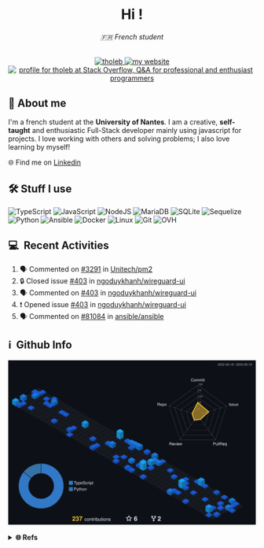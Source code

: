 <h1 align="center">
  Hi !
  <!-- <img src="https://media.giphy.com/media/hvRJCLFzcasrR4ia7z/giphy.gif" width="28"> -->
</h1>

<h6 align="center">🇫🇷 French student</h6>

<p align="center">
  <a href="tholeb.fr">
    <img src="https://komarev.com/ghpvc/?username=tholeb" alt="tholeb" />
    <img alt="my website" src="https://img.shields.io/badge/tholeb.fr-Portfolio-blue">
    <br/>
    <img src="https://stackoverflow.com/users/flair/11379030.png?theme=dark" width="208" height="58" alt="profile for tholeb at Stack Overflow, Q&amp;A for professional and enthusiast programmers" title="profile for tholeb at Stack Overflow, Q&amp;A for professional and enthusiast programmers">
  </a>
</p>

## 🧑 About me

<p>
I'm a french student at the <b>University of Nantes</b>. I am a creative, <b>self-taught</b> and enthusiastic Full-Stack developer mainly using javascript for projects. I love working with others and solving problems; I also love learning by myself!
</p>

🌐 Find me on [Linkedin](https://www.linkedin.com/in/thomas-lebreton-1246681b2/)

## 🛠️ Stuff I use

![TypeScript](https://img.shields.io/badge/typescript-%23007ACC.svg?style=for-the-badge&logo=typescript&logoColor=white)
![JavaScript](https://img.shields.io/badge/javascript-%23323330.svg?style=for-the-badge&logo=javascript&logoColor=%23F7DF1E)
![NodeJS](https://img.shields.io/badge/node.js-6DA55F?style=for-the-badge&logo=node.js&logoColor=white)
![MariaDB](https://img.shields.io/badge/MariaDB-003545?style=for-the-badge&logo=mariadb&logoColor=white)
![SQLite](https://img.shields.io/badge/sqlite-%2307405e.svg?style=for-the-badge&logo=sqlite&logoColor=white)
![Sequelize](https://img.shields.io/badge/Sequelize-52B0E7?style=for-the-badge&logo=Sequelize&logoColor=white)
![Python](https://img.shields.io/badge/python-3670A0?style=for-the-badge&logo=python&logoColor=ffdd54)
![Ansible](https://img.shields.io/badge/ansible-%231A1918.svg?style=for-the-badge&logo=ansible&logoColor=white)
![Docker](https://img.shields.io/badge/docker-%230db7ed.svg?style=for-the-badge&logo=docker&logoColor=white)
![Linux](https://img.shields.io/badge/Linux-FCC624?style=for-the-badge&logo=linux&logoColor=black)
![Git](https://img.shields.io/badge/git-%23F05033.svg?style=for-the-badge&logo=git&logoColor=white)
![OVH](https://img.shields.io/badge/ovh-%23123F6D.svg?style=for-the-badge&logo=ovh&logoColor=#123F6D)

<h2>💻 &nbsp;Recent Activities</h2>

<!--START_SECTION:activity-->
1. 🗣 Commented on [#3291](https://github.com/Unitech/pm2/issues/3291#issuecomment-1725318098) in [Unitech/pm2](https://github.com/Unitech/pm2)
2. 🔒 Closed issue [#403](https://github.com/ngoduykhanh/wireguard-ui/issues/403) in [ngoduykhanh/wireguard-ui](https://github.com/ngoduykhanh/wireguard-ui)
3. 🗣 Commented on [#403](https://github.com/ngoduykhanh/wireguard-ui/issues/403#issuecomment-1627781661) in [ngoduykhanh/wireguard-ui](https://github.com/ngoduykhanh/wireguard-ui)
4. ❗ Opened issue [#403](https://github.com/ngoduykhanh/wireguard-ui/issues/403) in [ngoduykhanh/wireguard-ui](https://github.com/ngoduykhanh/wireguard-ui)
5. 🗣 Commented on [#81084](https://github.com/ansible/ansible/issues/81084#issuecomment-1596849729) in [ansible/ansible](https://github.com/ansible/ansible)
<!--END_SECTION:activity-->

<h2>ℹ️ &nbsp;Github Info</h2>

![3D Contributions](./profile-3d-contrib/profile-customize.svg)

<details>
 <summary><b>🌐 Refs</b></summary>
  <ol>
    <li><a href="https://github.com/rzashakeri/beautify-github-profile">rzashakeri/beautify-github-profile</a></li>
    <li><a href="https://github.com/github/explore/tree/main/topics">Images</a></li>
    <li><a href="https://github.com/Ileriayo/markdown-badges">Ileriayo/markdown-badges</a></li>
    <li><a href="https://github.com/leviarista/github-profile-header-generator">leviarista/github-profile-header-generator</a></li>
    <li><a href="https://github.com/yoshi389111/github-profile-3d-contrib">yoshi389111/github-profile-3d-contrib</a></li>
  <ol>
</details>

<!-- <p align="center" style="display: grid;
  grid-template-columns: repeat(6, 1fr);
  gap: 10px; width: auto;">
  <img alt="js" width="40px" src="https://raw.githubusercontent.com/github/explore/80688e429a7d4ef2fca1e82350fe8e3517d3494d/topics/typescript/typescript.png" />
  <img alt="js" width="40px" src="https://raw.githubusercontent.com/github/explore/80688e429a7d4ef2fca1e82350fe8e3517d3494d/topics/javascript/javascript.png" />
  <img alt="nodejs" width="40px" src="https://raw.githubusercontent.com/github/explore/80688e429a7d4ef2fca1e82350fe8e3517d3494d/topics/nodejs/nodejs.png" />
  <img alt="reactjs" width="40px" src="https://raw.githubusercontent.com/github/explore/80688e429a7d4ef2fca1e82350fe8e3517d3494d/topics/react/react.png" />
  <img alt="vuejs" width="40px" src="https://raw.githubusercontent.com/github/explore/80688e429a7d4ef2fca1e82350fe8e3517d3494d/topics/vue/vue.png" />
  <img alt="mysql" width="40px" src="http://pngimg.com/uploads/mysql/mysql_PNG9.png" />
  <img alt="sqlite" width="40px" src="https://raw.githubusercontent.com/github/explore/main/topics/sqlite/sqlite.png" />
  <img alt="java" width="40px" src="https://cdn.icon-icons.com/icons2/2415/PNG/512/java_original_wordmark_logo_icon_146459.png" />
  <img alt="python" width="40px" src="https://raw.githubusercontent.com/github/explore/80688e429a7d4ef2fca1e82350fe8e3517d3494d/topics/python/python.png" />
  <img alt="linux" width="40px" src="https://upload.wikimedia.org/wikipedia/commons/thumb/3/35/Tux.svg/1200px-Tux.svg.png" />
  <img alt="git" width="40px" src="https://git-scm.com/images/logos/downloads/Git-Icon-1788C.png" />
  <img alt="ansible" width="40px" src="https://raw.githubusercontent.com/github/explore/80688e429a7d4ef2fca1e82350fe8e3517d3494d/topics/ansible/ansible.png" />
  <img alt="sass" width="40px" src="https://raw.githubusercontent.com/github/explore/80688e429a7d4ef2fca1e82350fe8e3517d3494d/topics/sass/sass.png" />
  <img alt="php" width="40px" src="https://raw.githubusercontent.com/github/explore/80688e429a7d4ef2fca1e82350fe8e3517d3494d/topics/php/php.png" />
</p> -->

<!-- <details open>
  <summary><b>🔎 Github Profile Details</b></summary>
  <p align="center"><img height="180em" src="https://github-profile-summary-cards.vercel.app/api/cards/profile-details?username=tholeb&theme=github_dark" alt="tholeb" align = "center"/>
</details> -->

<!-- <details>
  <summary><b>⚡ Github Stats</b></summary>
  <p align="center">
    <img height="180em" src="https://github-readme-stats.vercel.app/api?username=tholeb&hide_border=true&count_private=true&show_icons=true&theme=github_dark" alt="github stats" align = "center"/>
  
  <img height="180em" src="https://github-readme-stats.vercel.app/api/top-langs?username=tholeb&show_icons=true&locale=en&layout=compact&hide_border=true&theme=github_dark" alt="Most used languages" align = "center"/>
  </p>
</details> -->

<!-- <details>
 <summary><b>🔥 Github Streaks</b></summary>
  <p align="center">
    <img src="https://github-readme-streak-stats.herokuapp.com?user=tholeb&theme=black-ice&hide_border=true&date_format=j%20M%5B%20Y%5D&background=DDDDDD00&currStreakLabel=4B8EDA&ring=4B8EDA&fire=4B8EDA" alt="tholeb" />
  </p>
</details> -->

<!-- <details open>
    <summary><b>📊 Github Contribution Graph</b></summary>
    <p align="center">
        <a href="#!">
            <img alt="Ashish Kumar Activity Graph" src="https://activity-graph.herokuapp.com/graph?username=tholeb&bg_color=0D1117&color=4B8EDA&line=4B8EDA&point=FFFFFF&hide_border=true" />
        </a>
    </p>
</details> -->
